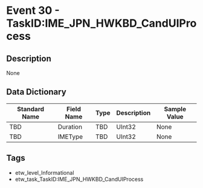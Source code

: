 # Event 30 - TaskID:IME_JPN_HWKBD_CandUIProcess

## Description
None

## Data Dictionary
|Standard Name|Field Name|Type|Description|Sample Value|
|---|---|---|---|---|
|TBD|Duration|TBD|UInt32|None|None|
|TBD|IMEType|TBD|UInt32|None|None|

## Tags
* etw_level_Informational
* etw_task_TaskID:IME_JPN_HWKBD_CandUIProcess